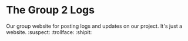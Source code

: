 # The Group 2 Logs
Our group website for posting logs and updates on our project.
It's just a website. :suspect: :trollface: :shipit:
